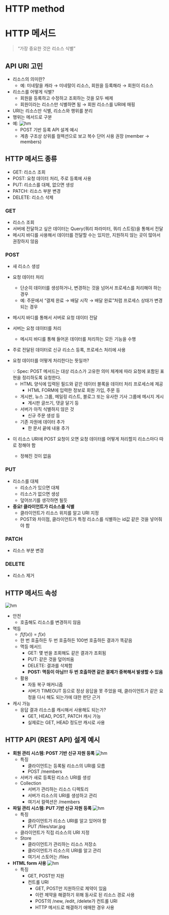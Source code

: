 # HTTP method

# HTTP 메서드

> “가장 중요한 것은 리소스 식별”

## API URI 고민

- 리소스의 의미란?
	- 예: 미네랄을 캐라 → 미네랄이 리소스, 회원을 등록해라 → 회원이 리소스
- 리소스를 어떻게 식별?
	- 회원을 등록하고 수정하고 조회하는 것을 모두 배제
	- 회원이라는 리소스만 식별하면 됨 → 회원 리소스를 URI에 매핑
- URI는 리소스만 식별, 리소스와 행위를 분리
- 행위는 메서드로 구분
- 예:
    ![hm](https://github.com/seungwonbased/TIL/blob/main/Network/assets/hm1.png)
	- POST 기반 등록 API 설계 예시
	- 계층 구조상 상위를 컬렉션으로 보고 복수 단어 사용 권장 (member → members)

## HTTP 메서드 종류

- GET: 리소스 조회
- POST: 요청 데이터 처리, 주로 등록에 사용
- PUT: 리소스를 대체, 없으면 생성
- PATCH: 리소스 부분 변경
- DELETE: 리소스 삭제

### GET

- 리소스 조회
- 서버에 전달하고 싶은 데이터는 Query(쿼리 파라미터, 쿼리 스트링)을 통해서 전달
- 메시지 바디를 사용해서 데이터를 전달할 수는 있지만, 지원하지 않는 곳이 많아서 권장하지 않음

### POST

- 새 리소스 생성
- 요청 데이터 처리
	- 단순히 데이터를 생성하거나, 변경하는 것을 넘어서 프로세스를 처리해야 하는 경우
	- 예: 주문에서 “결제 완료 → 배달 시작 → 배달 완료”처럼 프로세스 상태가 변경되는 경우
- 메시지 바디를 통해서 서버로 요청 데이터 전달
- 서버는 요청 데이터를 처리
	- 메시지 바디를 통해 들어온 데이터를 처리하는 모든 기능을 수행
- 주로 전달된 데이터로 신규 리소스 등록, 프로세스 처리에 사용
- 요청 데이터를 어떻게 처리한다는 뜻일까?
    
    <aside>
    💡 Spec: POST 메서드는 대상 리소스가 고유한 의미 체계에 따라 요청에 포함된 표현을 정리하도록 요청한다.
    
    </aside>
    
	- HTML 양식에 입력된 필드와 같은 데이터 블록을 데이터 처리 프로세스에 제공
		- HTML FORM에 입력한 정보로 회원 가입, 주문 등
	- 게시판, 뉴스 그룹, 메일링 리스트, 블로그 또는 유사한 기사 그룹에 메시지 게시
		- 게시판 글쓰기, 댓글 달기 등
	- 서버가 아직 식별하지 않은 것
		- 신규 주문 생성 등
	- 기존 자원에 데이터 추가
		- 한 문서 끝에 내용 추가
- 이 리소스 URI에 POST 요청이 오면 요청 데이터를 어떻게 처리할지 리소스마다 따로 정해야 함
	- 정해진 것이 없음

### PUT

- 리소스를 대체
	- 리소스가 있으면 대체
	- 리소스가 없으면 생성
	- 덮어쓰기를 생각하면 될듯
- **중요! 클라이언트가 리소스를 식별**
	- 클라이언트가 리소스 위치를 알고 URI 지정
	- POST와 차이점, 클라이언트가 특정 리소스를 식별하는 id값 같은 것을 넣어줘야 함

### PATCH

- 리소스 부분 변경

### DELETE

- 리소스 제거

## HTTP 메서드 속성

![hm](https://github.com/seungwonbased/TIL/blob/main/Network/assets/hm2.png)

- 안전
	- 호출해도 리소스를 변경하지 않음
- 멱등
	- $f(f(x)) = f(x)$
	- 한 번 호출하든 두 번 호출하든 100번 호출하든 결과가 똑같음
	- 멱등 메서드
		- GET: 몇 번을 조회해도 같은 결과가 조회됨
		- PUT: 같은 것을 덮어씌움
		- DELETE: 결과를 삭제함
		- **POST: 멱등이 아님!!! 두 번 호출하면 같은 결제가 중복해서 발생할 수 있음**
	- 활용
		- 자동 복구 매커니즘
		- 서버가 TIMEOUT 등으로 정상 응답을 못 주었을 때, 클라이언트가 같은 요청을 다시 해도 되는가에 대한 판단 근거
- 캐시 가능
	- 응답 결과 리소스를 캐시해서 사용해도 되는가?
		- GET, HEAD, POST, PATCH 캐시 가능
		- 실제로는 GET, HEAD 정도만 캐시로 사용

## HTTP API (REST API) 설계 예시

- **회원 관리 시스템: POST 기반 신규 자원 등록**
	![hm](https://github.com/seungwonbased/TIL/blob/main/Network/assets/hm3.png)
	- 특징
		- 클라이언트는 등록될 리소스의 URI를 모름
		- POST /members
	- 서버가 새로 등록된 리소스 URI를 생성
	- Collection
		- 서버가 관리하는 리소스 디렉토리
		- 서버가 리소스의 URI를 생성하고 관리
		- 여기서 컬렉션은 /members
- **파일 관리 시스템: PUT 기반 신규 자원 등록**
	![hm](https://github.com/seungwonbased/TIL/blob/main/Network/assets/hm4.png)
	- 특징
		- 클라이언트가 리소스 URI를 알고 있어야 함
		- PUT /files/star.jpg
	- 클라이언트가 직접 리소스의 URI 지정
	- Store
		- 클라이언트가 관리하는 리소스 저장소
		- 클라이언트가 리소스의 URI를 알고 관리
		- 여기서 스토어는 /files
- **HTML form 사용**
	![hm](https://github.com/seungwonbased/TIL/blob/main/Network/assets/hm5.png)
	- 특징
		- GET, POST만 지원
		- 컨트롤 URI
			- GET, POST만 지원하므로 제약이 있음
			- 이런 제약을 해결하기 위해 동사로 된 리소스 경로 사용
			- POST의 /new, /edit, /delete가 컨트롤 URI
			- HTTP 메서드로 해결하기 애매한 경우 사용